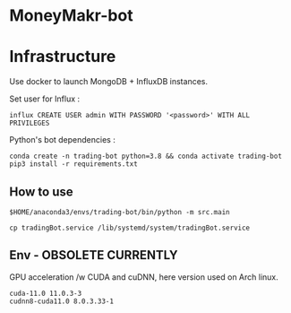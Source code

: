 # MoneyMakr-bot

# Infrastructure

Use docker to launch MongoDB + InfluxDB instances.

Set user for Influx :

    influx CREATE USER admin WITH PASSWORD '<password>' WITH ALL PRIVILEGES

Python's bot dependencies :

    conda create -n trading-bot python=3.8 && conda activate trading-bot
    pip3 install -r requirements.txt

## How to use

`$HOME/anaconda3/envs/trading-bot/bin/python -m src.main`

`cp tradingBot.service /lib/systemd/system/tradingBot.service`


## Env - OBSOLETE CURRENTLY

GPU acceleration /w CUDA and cuDNN, here version used on Arch linux.
```
cuda-11.0 11.0.3-3
cudnn8-cuda11.0 8.0.3.33-1
```
